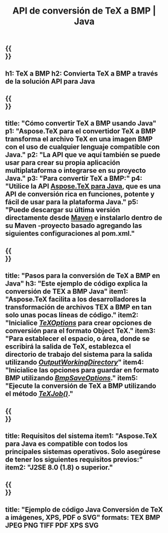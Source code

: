 ﻿---
translation: true
template: /_templates/_conversion-child-java.md
title: API de conversión de TeX a BMP | Java
description: Funcionalidad de conversión de TeX a BMP. Integre esta biblioteca Java local en su proyecto o use aplicaciones multiplataforma para convertir TeX a BMP.
keywords: tex a bmp api java, tex2bmp integrar
url: /java/conversion/tex-to-bmp/
family: tex
platformtag: java
feature: conversion
informat: TEX
outformat: BMP
otherformats: PNG JPEG TIFF PDF XPS SVG
---

{{<section banner>}}
---
h1: TeX a BMP
h2: Convierta TeX a BMP a través de la solución API para Java
---

{{<section overview>}}
---
title: "Cómo convertir TeX a BMP usando Java"
p1: "Aspose.TeX para el convertidor TeX a BMP transforma el archivo TeX en una imagen BMP con el uso de cualquier lenguaje compatible con Java."
p2: "La API que ve aquí también se puede usar para crear su propia aplicación multiplataforma o integrarse en su proyecto Java."
p3: "Para convertir TeX a BMP:"
p4: "Utilice la API [Aspose.TeX para Java](https://products.aspose.com/tex/java), que es una API de conversión rica en funciones, potente y fácil de usar para la plataforma Java."
p5: "Puede descargar su última versión directamente desde [Maven](https://repository.aspose.com/webapp/#/artifacts/browse/tree/General/repo/com/aspose/aspose-tex) e instalarlo dentro de su Maven -proyecto basado agregando las siguientes configuraciones al pom.xml."
---

{{<section feature1>}}
---
title: "Pasos para la conversión de TeX a BMP en Java"
h3: "Este ejemplo de código explica la conversión de TEX a BMP Java"
item1: "Aspose.TeX facilita a los desarrolladores la transformación de archivos TEX a BMP en tan solo unas pocas líneas de código."
item2: "Inicialice [*TeXOptions*](https://reference.aspose.com/tex/java/com.aspose.tex/TeXOptions) para crear opciones de conversión para el formato Object TeX."
item3: "Para establecer el espacio, o área, donde se escribirá la salida de TeX, establezca el directorio de trabajo del sistema para la salida utilizando [*OutputWorkingDirectory*](https://reference.aspose.com/tex/java/com.aspose.tex/TeXOptions#getOutputWorkingDirectory--)"
item4: "Inicialice las opciones para guardar en formato BMP utilizando [*BmpSaveOptions*](https://reference.aspose.com/tex/java/com.aspose.tex.rendering/BmpSaveOptions)."
item5: "Ejecute la conversión de TeX a BMP utilizando el método [*TeXJob()*](https://reference.aspose.com/tex/java/com.aspose.tex/TeXJob)."
---

{{<section feature2>}}
---
title: Requisitos del sistema
item1: "Aspose.TeX para Java es compatible con todos los principales sistemas operativos. Solo asegúrese de tener los siguientes requisitos previos:"
item2: "J2SE 8.0 (1.8) o superior."
---

{{<section widget>}}
---
title: "Ejemplo de código Java Conversión de TeX a imágenes, XPS, PDF o SVG"
formats: TEX BMP JPEG PNG TIFF PDF XPS SVG
---